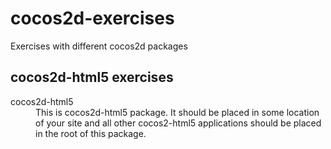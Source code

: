 cocos2d-exercises
=======================

Exercises with different cocos2d packages

cocos2d-html5 exercises
-----------------------
<dl>
<dt>cocos2d-html5</dt>
<dd>This is cocos2d-html5 package. It should be placed in some location of your site and all other cocos2-html5 applications should be placed in the root of this package.</dd>
</dl>